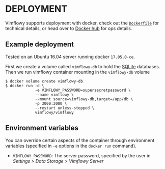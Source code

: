# DEPLOYMENT

Vimflowy supports deployment with docker, check out the
[`Dockerfile`](/Dockerfile) for technical details, or head over to [Docker
hub](https://hub.docker.com/r/vimflowy/vimflowy/) for ops details.

## Example deployment

Tested on an Ubuntu 16.04 server running docker `17.05.0-ce`.

First we create a volume called `vimflowy-db` to hold the
[SQLite](storage/SQLite.md) databases. Then we run vimflowy container mounting
in the `vimflowy-db` volume

```
$ docker volume create vimflowy-db
$ docker run -d \
             -e VIMFLOWY_PASSWORD=supersecretpassword \
             --name vimflowy \
             --mount source=vimflowy-db,target=/app/db \
             -p 3000:3000 \
             --restart unless-stopped \
             vimflowy/vimflowy
```

## Environment variables

You can override certain aspects of the container through environment variables (specified in `-e` options in the `docker run` command).

* `VIMFLOWY_PASSWORD`: The server password, specified by the user in *Settings > Data Storage > Vimflowy Server*
